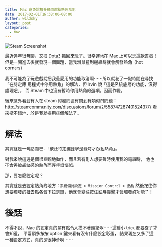 ```yaml
---
title: Mac 避免誤撞邊緣而啟動熱角功能
date: 2017-02-01T16:38:00+08:00
author: wildsky
layout: post
categories:
  - Mac
---
```


![Steam Screenshot](http://wildsky.cc/blog-images/2017/02/01-steam.png)


最近過年很無聊，又把 Dota2 抓回來玩了。很幸運地在 Mac 上可以玩這款遊戲！
但是一開進去後就發現一個問題，當我滑鼠撞到邊緣時就會觸發熱角（hot corners）

我不可能為了玩遊戲就把我最愛用的功能取消啊⋯⋯所以就花了一點時間在尋找「在特定應
用程式中停用熱角」的解法，但 Irvin 說「這是系統底層的功能，沒得處理吧」，
而 Steam 中也沒有暫時停用熱角的選項，因而作罷。

後來意外看到有人在 steam 的發問區有問到有類似的問題： <http://steamcommunity.com/discussions/forum/2/558747287401524377/>
看來挺不錯地，於是我就採用這個解法了。

# 解法

其實就是一句話而已，「按住特定鍵撞擊邊緣時才啟動熱角」。

對我來說這還是個很直觀地動作，而且若有別人想要暫時使用我的電腦時，
他也不會再被超敏感的熱角而弄得很惱怒。

那，要怎麼設定呢？

其實就是去設定熱角的地方：`系統偏好設定 > Mission Control > 熱點`
然後按住你想要觸發的扭去點各個下拉選單，他就會變成按住鈕時撞擊才會觸發的功能了！

# 後話

不得不說，Mac 的設定真的是有點令人摸不著頭緒啊⋯⋯這種小 trick 都要查了才會知道，
平常頂多按按 option 鍵來看有沒有什麼設定彩蛋，
結果現在又多了這一種設定方式，真的是很神奇啊⋯⋯

